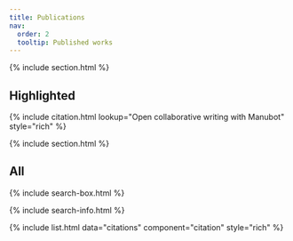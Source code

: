 ```yaml
---
title: Publications
nav:
  order: 2
  tooltip: Published works
---
```


<!-- # {% include icon.html icon="fa-solid fa-microscope" %} -->

<!-- Our work has been published on Science Advances, . -->

{% include section.html %}

## Highlighted

{% include citation.html lookup="Open collaborative writing with Manubot" style="rich" %}

{% include section.html %}

## All

{% include search-box.html %}

{% include search-info.html %}

{% include list.html data="citations" component="citation" style="rich" %}
